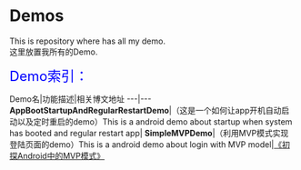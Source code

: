 # Demos
This is repository where has all my demo.<br/>
这里放置我所有的Demo.

<font color='blue' size='5'>Demo索引：</font>

Demo名|功能描述|相关博文地址
---|---
**AppBootStartupAndRegularRestartDemo**|（这是一个如何让app开机自动启动以及定时重启的demo）This is a android demo about startup when system has booted and regular restart app|
**SimpleMVPDemo**|（利用MVP模式实现登陆页面的demo）This is a android demo about login with MVP model|[《初探Android中的MVP模式》](http://jiangbing.me/blog/2016/02/20/the-overview-of-the-andorid-mvp/)




